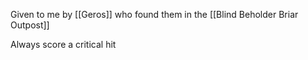 Given to me by [[Geros]] who found them in the [[Blind Beholder Briar Outpost]]

Always score a critical hit